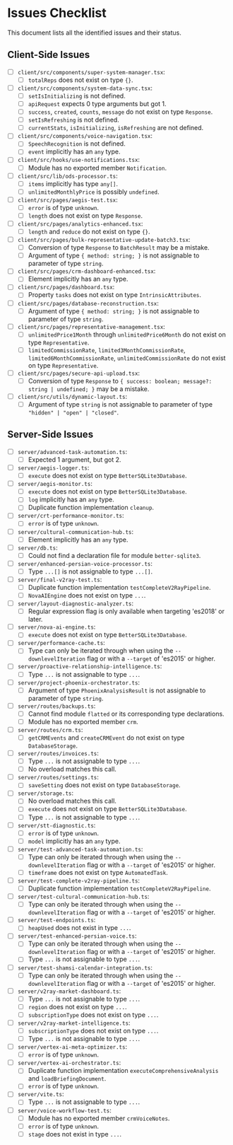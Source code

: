 # Issues Checklist

This document lists all the identified issues and their status.

## Client-Side Issues

- [ ] `client/src/components/super-system-manager.tsx`:
  - [ ] `totalReps` does not exist on type `{}`.
- [ ] `client/src/components/system-data-sync.tsx`:
  - [ ] `setIsInitializing` is not defined.
  - [ ] `apiRequest` expects 0 type arguments but got 1.
  - [ ] `success`, `created`, `counts`, `message` do not exist on type `Response`.
  - [ ] `setIsRefreshing` is not defined.
  - [ ] `currentStats`, `isInitializing`, `isRefreshing` are not defined.
- [ ] `client/src/components/voice-navigation.tsx`:
  - [ ] `SpeechRecognition` is not defined.
  - [ ] `event` implicitly has an `any` type.
- [ ] `client/src/hooks/use-notifications.tsx`:
  - [ ] Module has no exported member `Notification`.
- [ ] `client/src/lib/ods-processor.ts`:
  - [ ] `items` implicitly has type `any[]`.
  - [ ] `unlimitedMonthlyPrice` is possibly `undefined`.
- [ ] `client/src/pages/aegis-test.tsx`:
  - [ ] `error` is of type `unknown`.
  - [ ] `length` does not exist on type `Response`.
- [ ] `client/src/pages/analytics-enhanced.tsx`:
  - [ ] `length` and `reduce` do not exist on type `{}`.
- [ ] `client/src/pages/bulk-representative-update-batch3.tsx`:
  - [ ] Conversion of type `Response` to `BatchResult` may be a mistake.
  - [ ] Argument of type `{ method: string; }` is not assignable to parameter of type `string`.
- [ ] `client/src/pages/crm-dashboard-enhanced.tsx`:
  - [ ] Element implicitly has an `any` type.
- [ ] `client/src/pages/dashboard.tsx`:
  - [ ] Property `tasks` does not exist on type `IntrinsicAttributes`.
- [ ] `client/src/pages/database-reconstruction.tsx`:
  - [ ] Argument of type `{ method: string; }` is not assignable to parameter of type `string`.
- [ ] `client/src/pages/representative-management.tsx`:
  - [ ] `unlimitedPrice1Month` through `unlimitedPrice6Month` do not exist on type `Representative`.
  - [ ] `limitedCommissionRate`, `limited3MonthCommissionRate`, `limited6MonthCommissionRate`, `unlimitedCommissionRate` do not exist on type `Representative`.
- [ ] `client/src/pages/secure-api-upload.tsx`:
  - [ ] Conversion of type `Response` to `{ success: boolean; message?: string | undefined; }` may be a mistake.
- [ ] `client/src/utils/dynamic-layout.ts`:
  - [ ] Argument of type `string` is not assignable to parameter of type `"hidden" | "open" | "closed"`.

## Server-Side Issues

- [ ] `server/advanced-task-automation.ts`:
  - [ ] Expected 1 argument, but got 2.
- [ ] `server/aegis-logger.ts`:
  - [ ] `execute` does not exist on type `BetterSQLite3Database`.
- [ ] `server/aegis-monitor.ts`:
  - [ ] `execute` does not exist on type `BetterSQLite3Database`.
  - [ ] `log` implicitly has an `any` type.
  - [ ] Duplicate function implementation `cleanup`.
- [ ] `server/crt-performance-monitor.ts`:
  - [ ] `error` is of type `unknown`.
- [ ] `server/cultural-communication-hub.ts`:
  - [ ] Element implicitly has an `any` type.
- [ ] `server/db.ts`:
  - [ ] Could not find a declaration file for module `better-sqlite3`.
- [ ] `server/enhanced-persian-voice-processor.ts`:
  - [ ] Type `...[]` is not assignable to type `...[]`.
- [ ] `server/final-v2ray-test.ts`:
  - [ ] Duplicate function implementation `testCompleteV2RayPipeline`.
  - [ ] `NovaAIEngine` does not exist on type `...`.
- [ ] `server/layout-diagnostic-analyzer.ts`:
  - [ ] Regular expression flag is only available when targeting 'es2018' or later.
- [ ] `server/nova-ai-engine.ts`:
  - [ ] `execute` does not exist on type `BetterSQLite3Database`.
- [ ] `server/performance-cache.ts`:
  - [ ] Type can only be iterated through when using the `--downlevelIteration` flag or with a `--target` of 'es2015' or higher.
- [ ] `server/proactive-relationship-intelligence.ts`:
  - [ ] Type `...` is not assignable to type `...`.
- [ ] `server/project-phoenix-orchestrator.ts`:
  - [ ] Argument of type `PhoenixAnalysisResult` is not assignable to parameter of type `string`.
- [ ] `server/routes/backups.ts`:
  - [ ] Cannot find module `flatted` or its corresponding type declarations.
  - [ ] Module has no exported member `crm`.
- [ ] `server/routes/crm.ts`:
  - [ ] `getCRMEvents` and `createCRMEvent` do not exist on type `DatabaseStorage`.
- [ ] `server/routes/invoices.ts`:
  - [ ] Type `...` is not assignable to type `...`.
  - [ ] No overload matches this call.
- [ ] `server/routes/settings.ts`:
  - [ ] `saveSetting` does not exist on type `DatabaseStorage`.
- [ ] `server/storage.ts`:
  - [ ] No overload matches this call.
  - [ ] `execute` does not exist on type `BetterSQLite3Database`.
  - [ ] Type `...` is not assignable to type `...`.
- [ ] `server/stt-diagnostic.ts`:
  - [ ] `error` is of type `unknown`.
  - [ ] `model` implicitly has an `any` type.
- [ ] `server/test-advanced-task-automation.ts`:
  - [ ] Type can only be iterated through when using the `--downlevelIteration` flag or with a `--target` of 'es2015' or higher.
  - [ ] `timeframe` does not exist on type `AutomatedTask`.
- [ ] `server/test-complete-v2ray-pipeline.ts`:
  - [ ] Duplicate function implementation `testCompleteV2RayPipeline`.
- [ ] `server/test-cultural-communication-hub.ts`:
  - [ ] Type can only be iterated through when using the `--downlevelIteration` flag or with a `--target` of 'es2015' or higher.
- [ ] `server/test-endpoints.ts`:
  - [ ] `heapUsed` does not exist in type `...`.
- [ ] `server/test-enhanced-persian-voice.ts`:
  - [ ] Type can only be iterated through when using the `--downlevelIteration` flag or with a `--target` of 'es2015' or higher.
  - [ ] Type `...` is not assignable to type `...`.
- [ ] `server/test-shamsi-calendar-integration.ts`:
  - [ ] Type can only be iterated through when using the `--downlevelIteration` flag or with a `--target` of 'es2015' or higher.
- [ ] `server/v2ray-market-dashboard.ts`:
  - [ ] Type `...` is not assignable to type `...`.
  - [ ] `region` does not exist on type `...`.
  - [ ] `subscriptionType` does not exist on type `...`.
- [ ] `server/v2ray-market-intelligence.ts`:
  - [ ] `subscriptionType` does not exist on type `...`.
  - [ ] Type `...` is not assignable to type `...`.
- [ ] `server/vertex-ai-meta-optimizer.ts`:
  - [ ] `error` is of type `unknown`.
- [ ] `server/vertex-ai-orchestrator.ts`:
  - [ ] Duplicate function implementation `executeComprehensiveAnalysis` and `loadBriefingDocument`.
  - [ ] `error` is of type `unknown`.
- [ ] `server/vite.ts`:
  - [ ] Type `...` is not assignable to type `...`.
- [ ] `server/voice-workflow-test.ts`:
  - [ ] Module has no exported member `crmVoiceNotes`.
  - [ ] `error` is of type `unknown`.
  - [ ] `stage` does not exist in type `...`.

